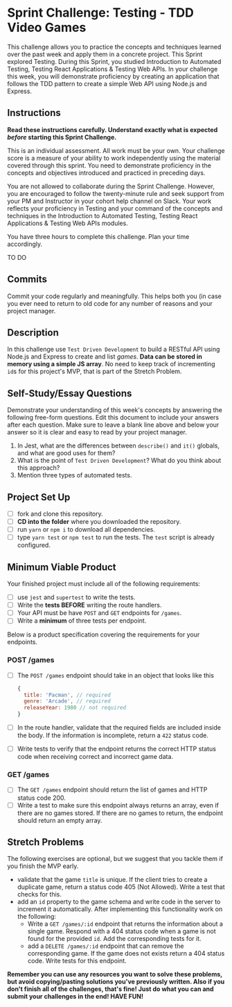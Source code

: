 # Sprint Challenge: Testing - TDD Video Games

This challenge allows you to practice the concepts and techniques learned over the past week and apply them in a concrete project. This Sprint explored Testing. During this Sprint, you studied Introduction to Automated Testing, Testing React Applications & Testing Web APIs. In your challenge this week, you will demonstrate proficiency by creating an application that follows the TDD pattern to create a simple Web API using Node.js and Express.

## Instructions

**Read these instructions carefully. Understand exactly what is expected _before_ starting this Sprint Challenge.**

This is an individual assessment. All work must be your own. Your challenge score is a measure of your ability to work independently using the material covered through this sprint. You need to demonstrate proficiency in the concepts and objectives introduced and practiced in preceding days.

You are not allowed to collaborate during the Sprint Challenge. However, you are encouraged to follow the twenty-minute rule and seek support from your PM and Instructor in your cohort help channel on Slack. Your work reflects your proficiency in Testing and your command of the concepts and techniques in the Introduction to Automated Testing, Testing React Applications & Testing Web APIs modules.

You have three hours to complete this challenge. Plan your time accordingly.

TO DO

## Commits

Commit your code regularly and meaningfully. This helps both you (in case you ever need to return to old code for any number of reasons and your project manager.

## Description

In this challenge use `Test Driven Development` to build a RESTful API using Node.js and Express to create and list _games_. **Data can be stored in memory using a simple JS array**. No need to keep track of incrementing `id`s for this project's MVP, that is part of the Stretch Problem.

## Self-Study/Essay Questions

Demonstrate your understanding of this week's concepts by answering the following free-form questions. Edit this document to include your answers after each question. Make sure to leave a blank line above and below your answer so it is clear and easy to read by your project manager.

1. In Jest, what are the differences between `describe()` and `it()` globals, and what are good uses for them?
1. What is the point of `Test Driven Development`? What do you think about this approach?
1. Mention three types of automated tests.

## Project Set Up

- [ ] fork and clone this repository.
- [ ] **CD into the folder** where you downloaded the repository.
- [ ] run `yarn` or `npm i` to download all dependencies.
- [ ] type `yarn test` or `npm test` to run the tests. The `test` script is already configured.

## Minimum Viable Product

Your finished project must include all of the following requirements:

- [ ] use `jest` and `supertest` to write the tests.
- [ ] Write the **tests BEFORE** writing the route handlers.
- [ ] Your API must be have `POST` and `GET` endpoints for `/games`.
- [ ] Write a **minimum** of three tests per endpoint.

Below is a product specification covering the requirements for your endpoints.

### POST /games

- [ ] The `POST /games` endpoint should take in an object that looks like this

  ```js
  {
    title: 'Pacman', // required
    genre: 'Arcade', // required
    releaseYear: 1980 // not required
  }
  ```

- [ ] In the route handler, validate that the required fields are included inside the body. If the information is incomplete, return a `422` status code.
- [ ] Write tests to verify that the endpoint returns the correct HTTP status code when receiving correct and incorrect game data.

### GET /games

- [ ] The `GET /games` endpoint should return the list of games and HTTP status code 200.
- [ ] Write a test to make sure this endpoint always returns an array, even if there are no games stored. If there are no games to return, the endpoint should return an empty array.

## Stretch Problems

The following exercises are optional, but we suggest that you tackle them if you finish the MVP early.

- validate that the game `title` is unique. If the client tries to create a duplicate game, return a status code 405 (Not Allowed). Write a test that checks for this.
- add an `id` property to the game schema and write code in the server to increment it automatically. After implementing this functionality work on the following:
  - Write a `GET /games/:id` endpoint that returns the information about a single game. Respond with a 404 status code when a game is not found for the provided `id`. Add the corresponding tests for it.
  - add a `DELETE /games/:id` endpoint that can remove the corresponding game. If the game does not exists return a 404 status code. Write tests for this endpoint.

**Remember you can use any resources you want to solve these problems, but avoid copying/pasting solutions you've previously written. Also if you don't finish all of the challenges, that's fine! Just do what you can and submit your challenges in the end! HAVE FUN!**
